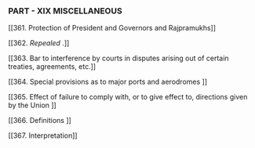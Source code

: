 ### **PART - XIX**    **MISCELLANEOUS**

[[361. Protection of President and Governors and Rajpramukhs]]

[[362.  _Repealed_ .]]

[[363. Bar to interference by courts in disputes arising out of certain treaties, agreements, etc.]]

[[364. Special provisions as to major ports and aerodromes ]]

[[365. Effect of failure to comply with, or to give effect to, directions given by the Union ]]

[[366. Definitions ]]

[[367. Interpretation]]
